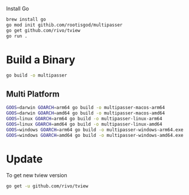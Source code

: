 Install Go


```bash
brew install go
go mod init githib.com/rootisgod/multipasser
go get github.com/rivo/tview
go run .
```

# Build a Binary

```bash
go build -o multipasser
```

## Multi Platform

```bash
GOOS=darwin GOARCH=arm64 go build -o multipasser-macos-arm64
GOOS=darwin GOARCH=amd64 go build -o multipasser-macos-amd64
GOOS=linux GOARCH=arm64 go build -o multipasser-linux-arm64
GOOS=linux GOARCH=amd64 go build -o multipasser-linux-amd64
GOOS=windows GOARCH=arm64 go build -o multipasser-windows-arm64.exe
GOOS=windows GOARCH=amd64 go build -o multipasser-windows-amd64.exe
```

# Update

To get new tview version

```bash
go get -u github.com/rivo/tview
```